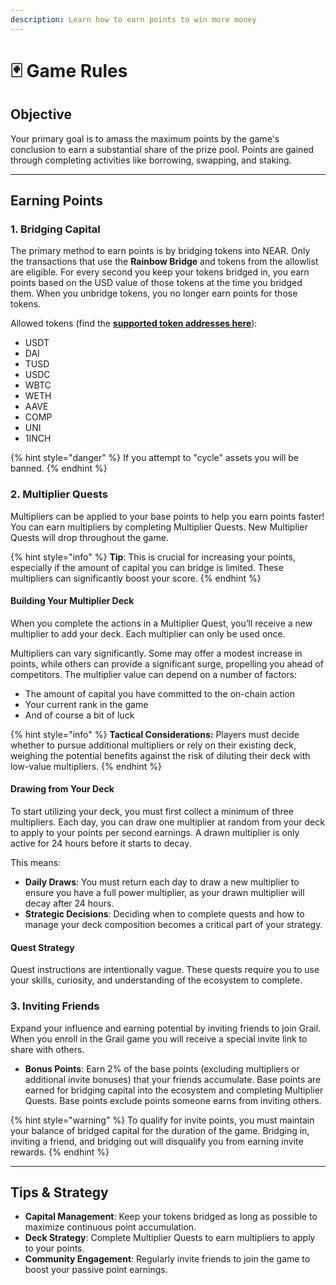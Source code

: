 ```yaml
---
description: Learn how to earn points to win more money
---
```


# 🃏 Game Rules

## Objective

Your primary goal is to amass the maximum points by the game's conclusion to earn a substantial share of the prize pool. Points are gained through completing activities like borrowing, swapping, and staking.

***

## Earning Points

### 1. Bridging Capital

The primary method to earn points is by bridging tokens into NEAR. Only the transactions that use the **Rainbow Bridge** and tokens from the allowlist are eligible. For every second you keep your tokens bridged in, you earn points based on the USD value of those tokens at the time you bridged them. When you unbridge tokens, you no longer earn points for those tokens.

Allowed tokens (find the [**supported token addresses here**](https://docs.google.com/spreadsheets/d/1lhC4pGl0-QozPFJ8T2ORHR1vFeeeBEt7kc6zScbowKo/edit#gid=0)):

* USDT
* DAI
* TUSD
* USDC
* WBTC
* WETH
* AAVE
* COMP
* UNI
* 1INCH

{% hint style="danger" %}
If you attempt to "cycle" assets you will be banned.
{% endhint %}

### 2. Multiplier Quests

Multipliers can be applied to your base points to help you earn points faster! You can earn multipliers by completing Multiplier Quests. New Multiplier Quests will drop throughout the game.

{% hint style="info" %}
**Tip**: This is crucial for increasing your points, especially if the amount of capital you can bridge is limited. These multipliers can significantly boost your score.
{% endhint %}

#### **Building Your Multiplier Deck**

When you complete the actions in a Multiplier Quest, you’ll receive a new multiplier to add your deck. Each multiplier can only be used once.&#x20;

Multipliers can vary significantly. Some may offer a modest increase in points, while others can provide a significant surge, propelling you ahead of competitors. The multiplier value can depend on a number of factors:

* The amount of capital you have committed to the on-chain action&#x20;
* Your current rank in the game
* And of course a bit of luck

{% hint style="info" %}
**Tactical Considerations:** Players must decide whether to pursue additional multipliers or rely on their existing deck, weighing the potential benefits against the risk of diluting their deck with low-value multipliers.
{% endhint %}

#### **Drawing from Your Deck**

To start utilizing your deck, you must first collect a minimum of three multipliers. Each day, you can draw one multiplier at random from your deck to apply to your points per second earnings. A drawn multiplier is only active for 24 hours before it starts to decay.

This means:

* **Daily Draws**: You must return each day to draw a new multiplier to ensure you have a full power multiplier, as your drawn multiplier will decay after 24 hours.
* **Strategic Decisions**: Deciding when to complete quests and how to manage your deck composition becomes a critical part of your strategy.

#### **Quest Strategy**

Quest instructions are intentionally vague. These quests require you to use your skills, curiosity, and understanding of the ecosystem to complete.

### 3. Inviting Friends

Expand your influence and earning potential by inviting friends to join Grail. When you enroll in the Grail game you will receive a special invite link to share with others.

* **Bonus Points**: Earn 2% of the base points (excluding multipliers or additional invite bonuses) that your friends accumulate. Base points are earned for bridging capital into the ecosystem and completing Multiplier Quests. Base points exclude points someone earns from inviting others.

{% hint style="warning" %}
To qualify for invite points, you must maintain your balance of bridged capital for the duration of the game. Bridging in, inviting a friend, and bridging out will disqualify you from earning invite rewards.
{% endhint %}

***

## Tips & Strategy

* **Capital Management**: Keep your tokens bridged as long as possible to maximize continuous point accumulation.
* **Deck Strategy**: Complete Multiplier Quests to earn multipliers to apply to your points.
* **Community Engagement**: Regularly invite friends to join the game to boost your passive point earnings.
